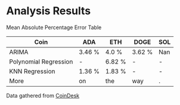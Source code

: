 # Analysis Results

Mean Absolute Percentage Error Table

| Coin                  | ADA                   | ETH                   | DOGE                  | SOL                   |
| --------------------- | --------------------- | --------------------- | --------------------- | --------------------- |
| ARIMA                 | 3.46 %                | 4.0 %                 | 3.62 %                | Nan                   |
| Polynomial Regression | -                     | 6.82 %                | -                     | -                     |
| KNN Regression        | 1.36 %                | 1.83 %                | -                     | -                     |
| More                  | on                    | the                   | way                   | .                     |


Data gathered from <a href = "https://www.coindesk.com/">CoinDesk</a>